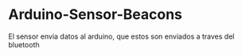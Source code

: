 # Arduino-Sensor-Beacons
 El sensor envia datos al arduino, que estos son enviados a traves del bluetooth
